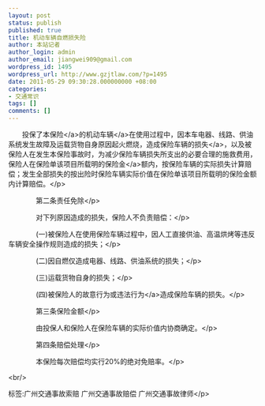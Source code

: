 ```yaml
---
layout: post
status: publish
published: true
title: 机动车辆自燃损失险
author: 本站记者
author_login: admin
author_email: jiangwei909@gmail.com
wordpress_id: 1495
wordpress_url: http://www.gzjtlaw.com/?p=1495
date: 2011-05-29 09:30:28.000000000 +08:00
categories:
- 交通常识
tags: []
comments: []
---
```

<p><p>　　投保了本<a>保险<&#47;a>的机动<a>车辆<&#47;a>在使用过程中，因本车电器、线路、供油系统发生故障及运载货物自身原因起火燃烧，造成保险车辆的<a>损失<&#47;a>，以及被保险人在发生本保险事故时，为减少保险车辆损失所支出的必要合理的施救费用，保险人在保险单该项目所载明的<a>保险金<&#47;a>额内，按保险车辆的实际损失计算赔偿；发生全部损失的按出险时保险车辆实际价值在保险单该项目所载明的保险金额内计算赔偿。<&#47;p><p>　　　　第二条责任免除<&#47;p><p>　　　　对下列原因造成的损失，保险人不负责赔偿：<&#47;p><p>　　　　(一)被保险人在使用保险车辆过程中，因人工直接供油、高温烘烤等违反车辆安全操作规则造成的损失；<&#47;p><p>　　　　(二)因自燃仅造成电器、线路、供油系统的损失；<&#47;p><p>　　　　(三)运载货物自身的损失；<&#47;p><p>　　　　(四)被保险人的故意行为或<a>违法行为<&#47;a>造成保险车辆的损失。<&#47;p><p>　　　　第三条保险金额<&#47;p><p>　　　　由投保人和保险人在保险车辆的实际价值内协商确定。<&#47;p><p>　　　　第四条赔偿处理<&#47;p><p>　　　　本保险每次赔偿均实行20%的绝对免赔率。<&#47;p><br&#47;><p>标签:广州交通事故索赔 广州交通事故赔偿 广州交通事故律师<&#47;p>

